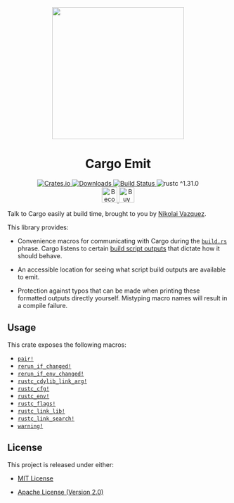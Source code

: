 <div align="center">
    <a href="https://github.com/nvzqz/cargo-emit">
        <img src="https://raw.githubusercontent.com/nvzqz/cargo-emit/assets/logo.svg?sanitize=true"
             width="300"
             height="300">
    </a>
    <h1>Cargo Emit</h1>
    <a href="https://crates.io/crates/cargo-emit">
        <img src="https://img.shields.io/crates/v/cargo-emit.svg" alt="Crates.io">
        <img src="https://img.shields.io/crates/d/cargo-emit.svg" alt="Downloads">
    </a>
    <a href="https://travis-ci.com/nvzqz/cargo-emit">
        <img src="https://travis-ci.com/nvzqz/cargo-emit.svg?branch=master" alt="Build Status">
    </a>
    <img src="https://img.shields.io/badge/rustc-^1.31.0-blue.svg" alt="rustc ^1.31.0">
    <br>
    <a href="https://www.patreon.com/nvzqz">
        <img src="https://c5.patreon.com/external/logo/become_a_patron_button.png" alt="Become a Patron!" height="35">
    </a>
    <a href="https://www.paypal.me/nvzqz">
        <img src="https://buymecoffee.intm.org/img/button-paypal-white.png" alt="Buy me a coffee" height="35">
    </a>
</div>

Talk to Cargo easily at build time, brought to you by [Nikolai Vazquez].

This library provides:

- Convenience macros for communicating with Cargo during the [`build.rs`]
  phrase. Cargo listens to certain [build script outputs] that dictate how
  it should behave.

- An accessible location for seeing what script build outputs are available
  to emit.

- Protection against typos that can be made when printing these formatted
  outputs directly yourself. Mistyping macro names will result in a compile
  failure.

[Nikolai Vazquez]:      https://twitter.com/NikolaiVazquez
[`build.rs`]:           https://doc.rust-lang.org/cargo/reference/build-scripts.html
[build script outputs]: https://doc.rust-lang.org/cargo/reference/build-scripts.html#outputs-of-the-build-script

## Usage

This crate exposes the following macros:
- [`pair!`]
- [`rerun_if_changed!`]
- [`rerun_if_env_changed!`]
- [`rustc_cdylib_link_arg!`]
- [`rustc_cfg!`]
- [`rustc_env!`]
- [`rustc_flags!`]
- [`rustc_link_lib!`]
- [`rustc_link_search!`]
- [`warning!`]

[`pair!`]:                  https://docs.rs/cargo_emit/0.1.0/cargo_emit/macro.pair.html
[`rerun_if_changed!`]:      https://docs.rs/cargo_emit/0.1.0/cargo_emit/macro.rerun_if_changed.html
[`rerun_if_env_changed!`]:  https://docs.rs/cargo_emit/0.1.0/cargo_emit/macro.rerun_if_env_changed.html
[`rustc_cdylib_link_arg!`]: https://docs.rs/cargo_emit/0.1.0/cargo_emit/macro.rustc_cdylib_link_arg.html
[`rustc_cfg!`]:             https://docs.rs/cargo_emit/0.1.0/cargo_emit/macro.rustc_cfg.html
[`rustc_env!`]:             https://docs.rs/cargo_emit/0.1.0/cargo_emit/macro.rustc_env.html
[`rustc_flags!`]:           https://docs.rs/cargo_emit/0.1.0/cargo_emit/macro.rustc_flags.html
[`rustc_link_lib!`]:        https://docs.rs/cargo_emit/0.1.0/cargo_emit/macro.rustc_link_lib.html
[`rustc_link_search!`]:     https://docs.rs/cargo_emit/0.1.0/cargo_emit/macro.rustc_link_search.html
[`warning!`]:               https://docs.rs/cargo_emit/0.1.0/cargo_emit/macro.warning.html

## License

This project is released under either:

- [MIT License](https://github.com/nvzqz/cargo-emit/blob/master/LICENSE-MIT)

- [Apache License (Version 2.0)](https://github.com/nvzqz/cargo-emit/blob/master/LICENSE-APACHE)
